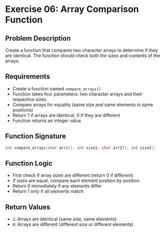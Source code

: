 # Exercise 06: Array Comparison Function

## Problem Description
Create a function that compares two character arrays to determine if they are identical. The function should check both the sizes and contents of the arrays.

## Requirements
- Create a function named `compare_arrays()`
- Function takes four parameters: two character arrays and their respective sizes
- Compare arrays for equality (same size and same elements in same positions)
- Return 1 if arrays are identical, 0 if they are different
- Function returns an integer value

## Function Signature
```c
int compare_arrays(char arr1[], int size1, char arr2[], int size2);
```

## Function Logic
- First check if array sizes are different (return 0 if different)
- If sizes are equal, compare each element position by position
- Return 0 immediately if any elements differ
- Return 1 only if all elements match

## Return Values
- `1`: Arrays are identical (same size, same elements)
- `0`: Arrays are different (different size or different elements)
